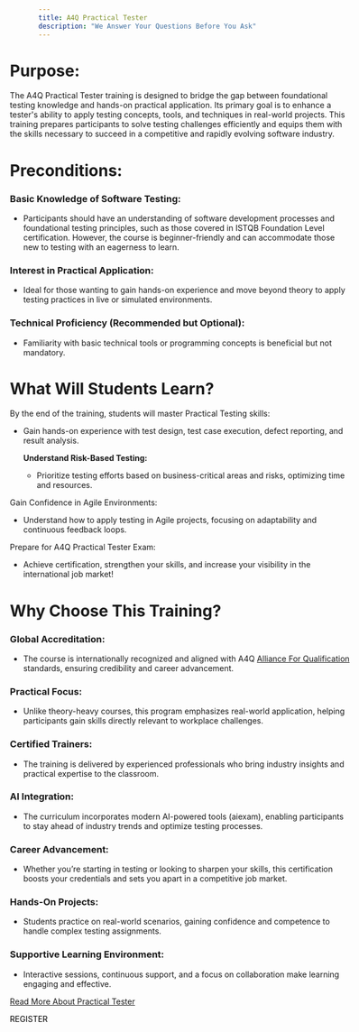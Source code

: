 ```yaml
---
title: A4Q Practical Tester
description: "We Answer Your Questions Before You Ask"
---
```


<div class="bg-onyx-900 text-white p-7 rounded-md" style="width: 120%; margin: 0 -10%;">

# **Purpose:**

The A4Q Practical Tester training is designed to bridge the gap between foundational testing knowledge and hands-on practical application. Its primary goal is to enhance a tester's ability to apply testing concepts, tools, and techniques in real-world projects. This training prepares participants to solve testing challenges efficiently and equips them with the skills necessary to succeed in a competitive and rapidly evolving software industry.

# **Preconditions:**

### **Basic Knowledge of Software Testing:**

- Participants should have an understanding of software development processes and foundational testing principles, such as those covered in ISTQB Foundation Level certification. However, the course is beginner-friendly and can accommodate those new to testing with an eagerness to learn.

### **Interest in Practical Application**:

- Ideal for those wanting to gain hands-on experience and move beyond theory to apply testing practices in live or simulated environments.

### **Technical Proficiency (Recommended but Optional)**:

- Familiarity with basic technical tools or programming concepts is beneficial but not mandatory.

# **What Will Students Learn?**

By the end of the training, students will master Practical Testing skills:
- Gain hands-on experience with test design, test case execution, defect reporting, and result analysis.

  **Understand Risk-Based Testing:**
  - Prioritize testing efforts based on business-critical areas and risks, optimizing time and resources.

Gain Confidence in Agile Environments:
- Understand how to apply testing in Agile projects, focusing on adaptability and continuous feedback loops.

Prepare for A4Q Practical Tester Exam:
- Achieve certification, strengthen your skills, and increase your visibility in the international job market!

# **Why Choose This Training?**

### **Global Accreditation:**
- The course is internationally recognized and aligned with A4Q [Alliance For Qualification](https://allianceforqualification.com) standards, ensuring credibility and career advancement.

### **Practical Focus:**
- Unlike theory-heavy courses, this program emphasizes real-world application, helping participants gain skills directly relevant to workplace challenges.

### **Certified Trainers:**
- The training is delivered by experienced professionals who bring industry insights and practical expertise to the classroom.

### **AI Integration:**
- The curriculum incorporates modern AI-powered tools (aiexam), enabling participants to stay ahead of industry trends and optimize testing processes.

### **Career Advancement:**
- Whether you’re starting in testing or looking to sharpen your skills, this certification boosts your credentials and sets you apart in a competitive job market.

### **Hands-On Projects:**
- Students practice on real-world scenarios, gaining confidence and competence to handle complex testing assignments.

### **Supportive Learning Environment:**
- Interactive sessions, continuous support, and a focus on collaboration make learning engaging and effective.

[Read More About Practical Tester](https://practicaltester.org)

<div class="flex flex-wrap gap-3 mt-12 justify-center">
<a
    class="inline-flex items-center justify-center w-full sm:w-auto px-6 py-3 text-sm text-center duration-500 ease-in-out transform rounded-xl bg-gradient-to-tr shadow-massive from-indigo-500 via-indigo-400 to-indigo-300 hover:to-indigo-400 focus:outline-none focus:ring-2 focus:ring-offset-onyx-900 focus:ring-offset-2 focus:ring-indigo-300 hover:shadow-none"
    href="/contact"
    style="color: black; text-decoration: none;">REGISTER</a>
</div>

</div>
